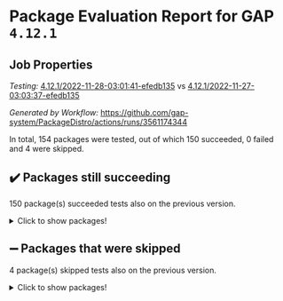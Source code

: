 # Package Evaluation Report for GAP `4.12.1`

## Job Properties

*Testing:* [4.12.1/2022-11-28-03:01:41-efedb135](https://github.com/gap-system/PackageDistro/blob/data/reports/4.12.1/2022-11-28-03:01:41-efedb135) vs [4.12.1/2022-11-27-03:03:37-efedb135](https://github.com/gap-system/PackageDistro/blob/data/reports/4.12.1/2022-11-27-03:03:37-efedb135)

*Generated by Workflow:* https://github.com/gap-system/PackageDistro/actions/runs/3561174344

In total, 154 packages were tested, out of which 150 succeeded, 0 failed and 4 were skipped.

## :heavy_check_mark: Packages still succeeding

150 package(s) succeeded tests also on the previous version.
<details><summary>Click to show packages!</summary>

- 4ti2interface 2022.09-01 [(success)](https://github.com/gap-system/PackageDistro/actions/runs/3561174344/jobs/5981954866)
- ace 5.6.1 [(success)](https://github.com/gap-system/PackageDistro/actions/runs/3561174344/jobs/5981954906)
- aclib 1.3.2 [(success)](https://github.com/gap-system/PackageDistro/actions/runs/3561174344/jobs/5981954980)
- agt 0.3 [(success)](https://github.com/gap-system/PackageDistro/actions/runs/3561174344/jobs/5981955036)
- alnuth 3.2.1 [(success)](https://github.com/gap-system/PackageDistro/actions/runs/3561174344/jobs/5981955095)
- anupq 3.2.6 [(success)](https://github.com/gap-system/PackageDistro/actions/runs/3561174344/jobs/5981955147)
- atlasrep 2.1.6 [(success)](https://github.com/gap-system/PackageDistro/actions/runs/3561174344/jobs/5981955190)
- autodoc 2022.10.20 [(success)](https://github.com/gap-system/PackageDistro/actions/runs/3561174344/jobs/5981955229)
- automata 1.15 [(success)](https://github.com/gap-system/PackageDistro/actions/runs/3561174344/jobs/5981955284)
- automgrp 1.3.2 [(success)](https://github.com/gap-system/PackageDistro/actions/runs/3561174344/jobs/5981955353)
- autpgrp 1.11 [(success)](https://github.com/gap-system/PackageDistro/actions/runs/3561174344/jobs/5981955406)
- cap 2022.11-16 [(success)](https://github.com/gap-system/PackageDistro/actions/runs/3561174344/jobs/5981955447)
- caratinterface 2.3.4 [(success)](https://github.com/gap-system/PackageDistro/actions/runs/3561174344/jobs/5981955493)
- cddinterface 2022.11.01 [(success)](https://github.com/gap-system/PackageDistro/actions/runs/3561174344/jobs/5981955530)
- circle 1.6.5 [(success)](https://github.com/gap-system/PackageDistro/actions/runs/3561174344/jobs/5981955578)
- classicpres 1.22 [(success)](https://github.com/gap-system/PackageDistro/actions/runs/3561174344/jobs/5981955627)
- cohomolo 1.6.10 [(success)](https://github.com/gap-system/PackageDistro/actions/runs/3561174344/jobs/5981955675)
- congruence 1.2.4 [(success)](https://github.com/gap-system/PackageDistro/actions/runs/3561174344/jobs/5981955742)
- corelg 1.56 [(success)](https://github.com/gap-system/PackageDistro/actions/runs/3561174344/jobs/5981955808)
- crime 1.6 [(success)](https://github.com/gap-system/PackageDistro/actions/runs/3561174344/jobs/5981955877)
- crisp 1.4.5 [(success)](https://github.com/gap-system/PackageDistro/actions/runs/3561174344/jobs/5981955945)
- crypting 0.10.4 [(success)](https://github.com/gap-system/PackageDistro/actions/runs/3561174344/jobs/5981956003)
- cryst 4.1.25 [(success)](https://github.com/gap-system/PackageDistro/actions/runs/3561174344/jobs/5981956056)
- crystcat 1.1.10 [(success)](https://github.com/gap-system/PackageDistro/actions/runs/3561174344/jobs/5981956127)
- ctbllib 1.3.4 [(success)](https://github.com/gap-system/PackageDistro/actions/runs/3561174344/jobs/5981956192)
- cubefree 1.19 [(success)](https://github.com/gap-system/PackageDistro/actions/runs/3561174344/jobs/5981956249)
- curlinterface 2.3.1 [(success)](https://github.com/gap-system/PackageDistro/actions/runs/3561174344/jobs/5981956301)
- cvec 2.7.6 [(success)](https://github.com/gap-system/PackageDistro/actions/runs/3561174344/jobs/5981956356)
- datastructures 0.3.0 [(success)](https://github.com/gap-system/PackageDistro/actions/runs/3561174344/jobs/5981956401)
- deepthought 1.0.6 [(success)](https://github.com/gap-system/PackageDistro/actions/runs/3561174344/jobs/5981956453)
- design 1.7 [(success)](https://github.com/gap-system/PackageDistro/actions/runs/3561174344/jobs/5981956505)
- difsets 2.3.1 [(success)](https://github.com/gap-system/PackageDistro/actions/runs/3561174344/jobs/5981956565)
- digraphs 1.6.0 [(success)](https://github.com/gap-system/PackageDistro/actions/runs/3561174344/jobs/5981956627)
- edim 1.3.6 [(success)](https://github.com/gap-system/PackageDistro/actions/runs/3561174344/jobs/5981956680)
- example 4.3.2 [(success)](https://github.com/gap-system/PackageDistro/actions/runs/3561174344/jobs/5981956731)
- examplesforhomalg 2022.10-01 [(success)](https://github.com/gap-system/PackageDistro/actions/runs/3561174344/jobs/5981956783)
- factint 1.6.3 [(success)](https://github.com/gap-system/PackageDistro/actions/runs/3561174344/jobs/5981956821)
- ferret 1.0.9 [(success)](https://github.com/gap-system/PackageDistro/actions/runs/3561174344/jobs/5981956882)
- fga 1.4.0 [(success)](https://github.com/gap-system/PackageDistro/actions/runs/3561174344/jobs/5981956949)
- fining 1.5.1 [(success)](https://github.com/gap-system/PackageDistro/actions/runs/3561174344/jobs/5981956994)
- float 1.0.3 [(success)](https://github.com/gap-system/PackageDistro/actions/runs/3561174344/jobs/5981957032)
- format 1.4.3 [(success)](https://github.com/gap-system/PackageDistro/actions/runs/3561174344/jobs/5981957092)
- forms 1.2.9 [(success)](https://github.com/gap-system/PackageDistro/actions/runs/3561174344/jobs/5981957138)
- fplsa 1.2.5 [(success)](https://github.com/gap-system/PackageDistro/actions/runs/3561174344/jobs/5981957171)
- fr 2.4.11 [(success)](https://github.com/gap-system/PackageDistro/actions/runs/3561174344/jobs/5981957207)
- francy 1.2.5 [(success)](https://github.com/gap-system/PackageDistro/actions/runs/3561174344/jobs/5981957261)
- fwtree 1.3 [(success)](https://github.com/gap-system/PackageDistro/actions/runs/3561174344/jobs/5981957317)
- gapdoc 1.6.6 [(success)](https://github.com/gap-system/PackageDistro/actions/runs/3561174344/jobs/5981957366)
- gauss 2022.11-01 [(success)](https://github.com/gap-system/PackageDistro/actions/runs/3561174344/jobs/5981957413)
- gaussforhomalg 2022.08-03 [(success)](https://github.com/gap-system/PackageDistro/actions/runs/3561174344/jobs/5981957460)
- gbnp 1.0.5 [(success)](https://github.com/gap-system/PackageDistro/actions/runs/3561174344/jobs/5981957519)
- generalizedmorphismsforcap 2022.11-01 [(success)](https://github.com/gap-system/PackageDistro/actions/runs/3561174344/jobs/5981957563)
- genss 1.6.8 [(success)](https://github.com/gap-system/PackageDistro/actions/runs/3561174344/jobs/5981957598)
- gradedmodules 2022.09-02 [(success)](https://github.com/gap-system/PackageDistro/actions/runs/3561174344/jobs/5981957649)
- gradedringforhomalg 2022.10-01 [(success)](https://github.com/gap-system/PackageDistro/actions/runs/3561174344/jobs/5981957681)
- grape 4.8.5 [(success)](https://github.com/gap-system/PackageDistro/actions/runs/3561174344/jobs/5981957726)
- groupoids 1.71 [(success)](https://github.com/gap-system/PackageDistro/actions/runs/3561174344/jobs/5981957776)
- grpconst 2.6.3 [(success)](https://github.com/gap-system/PackageDistro/actions/runs/3561174344/jobs/5981957817)
- guarana 0.96.3 [(success)](https://github.com/gap-system/PackageDistro/actions/runs/3561174344/jobs/5981957869)
- guava 3.17 [(success)](https://github.com/gap-system/PackageDistro/actions/runs/3561174344/jobs/5981957917)
- hap 1.47 [(success)](https://github.com/gap-system/PackageDistro/actions/runs/3561174344/jobs/5981957953)
- hapcryst 0.1.15 [(success)](https://github.com/gap-system/PackageDistro/actions/runs/3561174344/jobs/5981957986)
- hecke 1.5.3 [(success)](https://github.com/gap-system/PackageDistro/actions/runs/3561174344/jobs/5981958039)
- help 3.5 [(success)](https://github.com/gap-system/PackageDistro/actions/runs/3561174344/jobs/5981958090)
- homalg 2022.08-04 [(success)](https://github.com/gap-system/PackageDistro/actions/runs/3561174344/jobs/5981958136)
- homalgtocas 2022.11-02 [(success)](https://github.com/gap-system/PackageDistro/actions/runs/3561174344/jobs/5981958176)
- idrel 2.44 [(success)](https://github.com/gap-system/PackageDistro/actions/runs/3561174344/jobs/5981958211)
- images 1.3.1 [(success)](https://github.com/gap-system/PackageDistro/actions/runs/3561174344/jobs/5981958258)
- intpic 0.3.0 [(success)](https://github.com/gap-system/PackageDistro/actions/runs/3561174344/jobs/5981958314)
- io 4.8.0 [(success)](https://github.com/gap-system/PackageDistro/actions/runs/3561174344/jobs/5981958359)
- io_forhomalg 2022.11-01 [(success)](https://github.com/gap-system/PackageDistro/actions/runs/3561174344/jobs/5981958405)
- irredsol 1.4.4 [(success)](https://github.com/gap-system/PackageDistro/actions/runs/3561174344/jobs/5981958448)
- json 2.1.1 [(success)](https://github.com/gap-system/PackageDistro/actions/runs/3561174344/jobs/5981958489)
- jupyterkernel 1.4.1 [(success)](https://github.com/gap-system/PackageDistro/actions/runs/3561174344/jobs/5981958538)
- jupyterviz 1.5.6 [(success)](https://github.com/gap-system/PackageDistro/actions/runs/3561174344/jobs/5981958586)
- kan 1.34 [(success)](https://github.com/gap-system/PackageDistro/actions/runs/3561174344/jobs/5981958632)
- kbmag 1.5.10 [(success)](https://github.com/gap-system/PackageDistro/actions/runs/3561174344/jobs/5981958678)
- laguna 3.9.5 [(success)](https://github.com/gap-system/PackageDistro/actions/runs/3561174344/jobs/5981958718)
- liealgdb 2.2.1 [(success)](https://github.com/gap-system/PackageDistro/actions/runs/3561174344/jobs/5981958767)
- liepring 2.8 [(success)](https://github.com/gap-system/PackageDistro/actions/runs/3561174344/jobs/5981958834)
- liering 2.4.2 [(success)](https://github.com/gap-system/PackageDistro/actions/runs/3561174344/jobs/5981958893)
- linearalgebraforcap 2022.11-07 [(success)](https://github.com/gap-system/PackageDistro/actions/runs/3561174344/jobs/5981958951)
- localizeringforhomalg 2022.09-01 [(success)](https://github.com/gap-system/PackageDistro/actions/runs/3561174344/jobs/5981959015)
- loops 3.4.3 [(success)](https://github.com/gap-system/PackageDistro/actions/runs/3561174344/jobs/5981959082)
- lpres 1.0.3 [(success)](https://github.com/gap-system/PackageDistro/actions/runs/3561174344/jobs/5981959138)
- majoranaalgebras 1.5 [(success)](https://github.com/gap-system/PackageDistro/actions/runs/3561174344/jobs/5981959192)
- mapclass 1.4.6 [(success)](https://github.com/gap-system/PackageDistro/actions/runs/3561174344/jobs/5981959260)
- matgrp 0.70 [(success)](https://github.com/gap-system/PackageDistro/actions/runs/3561174344/jobs/5981959324)
- matricesforhomalg 2022.11-02 [(success)](https://github.com/gap-system/PackageDistro/actions/runs/3561174344/jobs/5981959381)
- modisom 2.5.3 [(success)](https://github.com/gap-system/PackageDistro/actions/runs/3561174344/jobs/5981959434)
- modulepresentationsforcap 2022.11-02 [(success)](https://github.com/gap-system/PackageDistro/actions/runs/3561174344/jobs/5981959488)
- modules 2022.09-01 [(success)](https://github.com/gap-system/PackageDistro/actions/runs/3561174344/jobs/5981959547)
- monoidalcategories 2022.11-02 [(success)](https://github.com/gap-system/PackageDistro/actions/runs/3561174344/jobs/5981959614)
- nconvex 2022.09-01 [(success)](https://github.com/gap-system/PackageDistro/actions/runs/3561174344/jobs/5981959665)
- nilmat 1.4.2 [(success)](https://github.com/gap-system/PackageDistro/actions/runs/3561174344/jobs/5981959739)
- nock 1.5 [(success)](https://github.com/gap-system/PackageDistro/actions/runs/3561174344/jobs/5981959803)
- normalizinterface 1.3.5 [(success)](https://github.com/gap-system/PackageDistro/actions/runs/3561174344/jobs/5981959859)
- nq 2.5.9 [(success)](https://github.com/gap-system/PackageDistro/actions/runs/3561174344/jobs/5981959921)
- numericalsgps 1.3.1 [(success)](https://github.com/gap-system/PackageDistro/actions/runs/3561174344/jobs/5981959976)
- openmath 11.5.1 [(success)](https://github.com/gap-system/PackageDistro/actions/runs/3561174344/jobs/5981960020)
- orb 4.9.0 [(success)](https://github.com/gap-system/PackageDistro/actions/runs/3561174344/jobs/5981960078)
- packagemanager 1.3.2 [(success)](https://github.com/gap-system/PackageDistro/actions/runs/3561174344/jobs/5981960126)
- patternclass 2.4.3 [(success)](https://github.com/gap-system/PackageDistro/actions/runs/3561174344/jobs/5981960169)
- permut 2.0.4 [(success)](https://github.com/gap-system/PackageDistro/actions/runs/3561174344/jobs/5981960217)
- polenta 1.3.10 [(success)](https://github.com/gap-system/PackageDistro/actions/runs/3561174344/jobs/5981960265)
- polymaking 0.8.6 [(success)](https://github.com/gap-system/PackageDistro/actions/runs/3561174344/jobs/5981960329)
- primgrp 3.4.2 [(success)](https://github.com/gap-system/PackageDistro/actions/runs/3561174344/jobs/5981960380)
- profiling 2.5.1 [(success)](https://github.com/gap-system/PackageDistro/actions/runs/3561174344/jobs/5981960433)
- qpa 1.34 [(success)](https://github.com/gap-system/PackageDistro/actions/runs/3561174344/jobs/5981960488)
- quagroup 1.8.3 [(success)](https://github.com/gap-system/PackageDistro/actions/runs/3561174344/jobs/5981960548)
- radiroot 2.9 [(success)](https://github.com/gap-system/PackageDistro/actions/runs/3561174344/jobs/5981960605)
- rcwa 4.7.0 [(success)](https://github.com/gap-system/PackageDistro/actions/runs/3561174344/jobs/5981960654)
- rds 1.8 [(success)](https://github.com/gap-system/PackageDistro/actions/runs/3561174344/jobs/5981960703)
- recog 1.4.2 [(success)](https://github.com/gap-system/PackageDistro/actions/runs/3561174344/jobs/5981960753)
- repndecomp 1.2.1 [(success)](https://github.com/gap-system/PackageDistro/actions/runs/3561174344/jobs/5981960813)
- repsn 3.1.0 [(success)](https://github.com/gap-system/PackageDistro/actions/runs/3561174344/jobs/5981960860)
- resclasses 4.7.3 [(success)](https://github.com/gap-system/PackageDistro/actions/runs/3561174344/jobs/5981960896)
- ringsforhomalg 2022.11-01 [(success)](https://github.com/gap-system/PackageDistro/actions/runs/3561174344/jobs/5981960959)
- sco 2022.09-01 [(success)](https://github.com/gap-system/PackageDistro/actions/runs/3561174344/jobs/5981961018)
- scscp 2.3.1 [(success)](https://github.com/gap-system/PackageDistro/actions/runs/3561174344/jobs/5981961072)
- semigroups 5.1.0 [(success)](https://github.com/gap-system/PackageDistro/actions/runs/3561174344/jobs/5981961114)
- sglppow 2.3 [(success)](https://github.com/gap-system/PackageDistro/actions/runs/3561174344/jobs/5981961166)
- sgpviz 0.999.5 [(success)](https://github.com/gap-system/PackageDistro/actions/runs/3561174344/jobs/5981961239)
- simpcomp 2.1.14 [(success)](https://github.com/gap-system/PackageDistro/actions/runs/3561174344/jobs/5981961287)
- singular 2022.09.23 [(success)](https://github.com/gap-system/PackageDistro/actions/runs/3561174344/jobs/5981961337)
- sla 1.5.3 [(success)](https://github.com/gap-system/PackageDistro/actions/runs/3561174344/jobs/5981961378)
- smallgrp 1.5.1 [(success)](https://github.com/gap-system/PackageDistro/actions/runs/3561174344/jobs/5981961411)
- smallsemi 0.6.13 [(success)](https://github.com/gap-system/PackageDistro/actions/runs/3561174344/jobs/5981961453)
- sonata 2.9.5 [(success)](https://github.com/gap-system/PackageDistro/actions/runs/3561174344/jobs/5981961491)
- sophus 1.27 [(success)](https://github.com/gap-system/PackageDistro/actions/runs/3561174344/jobs/5981961544)
- spinsym 1.5.2 [(success)](https://github.com/gap-system/PackageDistro/actions/runs/3561174344/jobs/5981961604)
- standardff 0.9.4 [(success)](https://github.com/gap-system/PackageDistro/actions/runs/3561174344/jobs/5981961656)
- symbcompcc 1.3.2 [(success)](https://github.com/gap-system/PackageDistro/actions/runs/3561174344/jobs/5981961692)
- thelma 1.3 [(success)](https://github.com/gap-system/PackageDistro/actions/runs/3561174344/jobs/5981961745)
- tomlib 1.2.9 [(success)](https://github.com/gap-system/PackageDistro/actions/runs/3561174344/jobs/5981961790)
- toolsforhomalg 2022.10-01 [(success)](https://github.com/gap-system/PackageDistro/actions/runs/3561174344/jobs/5981961834)
- toric 1.9.5 [(success)](https://github.com/gap-system/PackageDistro/actions/runs/3561174344/jobs/5981961868)
- toricvarieties 2022.07.13 [(success)](https://github.com/gap-system/PackageDistro/actions/runs/3561174344/jobs/5981961916)
- transgrp 3.6.3 [(success)](https://github.com/gap-system/PackageDistro/actions/runs/3561174344/jobs/5981961971)
- ugaly 4.0.3 [(success)](https://github.com/gap-system/PackageDistro/actions/runs/3561174344/jobs/5981962006)
- unipot 1.5 [(success)](https://github.com/gap-system/PackageDistro/actions/runs/3561174344/jobs/5981962048)
- unitlib 4.1.0 [(success)](https://github.com/gap-system/PackageDistro/actions/runs/3561174344/jobs/5981962097)
- utils 0.78 [(success)](https://github.com/gap-system/PackageDistro/actions/runs/3561174344/jobs/5981962139)
- uuid 0.7 [(success)](https://github.com/gap-system/PackageDistro/actions/runs/3561174344/jobs/5981962180)
- walrus 0.9991 [(success)](https://github.com/gap-system/PackageDistro/actions/runs/3561174344/jobs/5981962252)
- wedderga 4.10.2 [(success)](https://github.com/gap-system/PackageDistro/actions/runs/3561174344/jobs/5981962288)
- xmod 2.88 [(success)](https://github.com/gap-system/PackageDistro/actions/runs/3561174344/jobs/5981962351)
- xmodalg 1.22 [(success)](https://github.com/gap-system/PackageDistro/actions/runs/3561174344/jobs/5981962399)
- yangbaxter 0.10.1 [(success)](https://github.com/gap-system/PackageDistro/actions/runs/3561174344/jobs/5981962446)
- zeromqinterface 0.14 [(success)](https://github.com/gap-system/PackageDistro/actions/runs/3561174344/jobs/5981962490)
</details>

## :heavy_minus_sign: Packages that were skipped

4 package(s) skipped tests also on the previous version.
<details><summary>Click to show packages!</summary>

- browse 1.8.18 [(skipped)](https://github.com/gap-system/PackageDistro/actions/runs/3561174344/jobs/5981842377)
- itc 1.5.1 [(skipped)](https://github.com/gap-system/PackageDistro/actions/runs/3561174344/jobs/5981842377)
- polycyclic 2.16 [(skipped)](https://github.com/gap-system/PackageDistro/actions/runs/3561174344/jobs/5981842377)
- xgap 4.31 [(skipped)](https://github.com/gap-system/PackageDistro/actions/runs/3561174344/jobs/5981842377)
</details>


